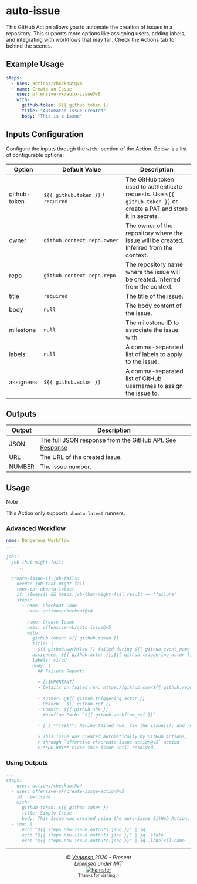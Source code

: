 # auto-issue

This GitHub Action allows you to automate the creation of issues in a repository. This supports more options like assigning users, adding labels, and integrating with workflows that may fail. Check the Actions tab for behind the scenes.

## Example Usage

```yml
steps:
  - uses: actions/checkout@v4
  - name: Create an Issue
    uses: offensive-vk/auto-issue@v6
    with:
      github-token: ${{ github.token }}
      title: "Automated Issue Created"
      body: "This is a issue"
```

## Inputs Configuration

Configure the inputs through the `with:` section of the Action. Below is a list of configurable options:

| Option    | Default Value                 | Description |
|-----------|-------------------------------|-------------|
| github-token    | `${{ github.token }}` / `required` | The GitHub token used to authenticate requests. Use `${{ github.token }}` or create a PAT and store it in secrets. |
| owner     | `github.context.repo.owner`   | The owner of the repository where the issue will be created. Inferred from the context. |
| repo      | `github.context.repo.repo`    | The repository name where the issue will be created. Inferred from the context. |
| title     | `required`                    | The title of the issue. |
| body      |  `null`                              | The body content of the issue. |
| milestone |        `null`                       | The milestone ID to associate the issue with. |
| labels    |         `null`                      | A comma-separated list of labels to apply to the issue. |
| assignees |         `${{ github.actor }}`                      | A comma-separated list of GitHub usernames to assign the issue to. |

## Outputs

| Output   | Description                                                  |
|----------|--------------------------------------------------------------|
| JSON     | The full JSON response from the GitHub API. [See Response](https://docs.github.com/en/rest/issues/issues#create-an-issue) |
| URL      | The URL of the created issue.                                 |
| NUMBER   | The issue number.                                             |

## Usage

> [!NOTE]  
> This Action only supports `ubuntu-latest` runners.

### Advanced Workflow

```yml
name: Dangerous Workflow
...

jobs:
  job-that-might-fail:
    ...

  create-issue-if-job-fails:
    needs: job-that-might-fail
    runs-on: ubuntu-latest
    if: always() && needs.job-that-might-fail.result == 'failure'
    steps:
      - name: Checkout Code
        uses: actions/checkout@v4
    
      - name: Create Issue
        uses: offensive-vk/auto-issue@v5
        with:
          github-token: ${{ github.token }}
          title: |
            ${{ github.workflow }} failed during ${{ github.event_name }}
          assignees: ${{ github.actor }},${{ github.triggering_actor }}
          labels: ci/cd
          body: |
            ## Failure Report:
            
            > [!IMPORTANT]
            > Details on failed run: https://github.com/${{ github.repository }}/actions/runs/${{ github.run_id }}
    
            - Author: @${{ github.triggering_actor }}
            - Branch: `${{ github.ref }}`
            - Commit: ${{ github.sha }}
            - Workflow Path: `${{ github.workflow_ref }}`
    
            - [ ] **Task**: Review failed run, fix the issue(s), and re-run until successful.
    
            > This issue was created automatically by GitHub Actions, 
            > through `offensive-vk/create-issue-action@v5` action
            > **DO NOT** close this issue until resolved.
```

### Using Outputs

```yml
...
steps:
  - uses: actions/checkout@v4
  - uses: offensive-vk/create-issue-action@v5
    id: new-issue
    with:
      github-token: ${{ github.token }}
      title: Simple Issue
      body: This Issue was created using the auto-issue GitHub Action.
  - run: |
      echo "${{ steps.new-issue.outputs.json }}" | jq
      echo "${{ steps.new-issue.outputs.json }}" | jq .state
      echo "${{ steps.new-issue.outputs.json }}" | jq .labels[].name
```

***

<p align="center">
  <i>&copy; <a href="https://github.com/offensive-vk/">Vedansh </a> 2020 - Present</i><br>
  <i>Licensed under <a href="https://github.com/offensive-vk/auto-issue?tab=MIT-1-ov-file">MIT</a></i><br>
  <a href="https://github.com/TheHamsterBot"><img src="https://i.ibb.co/4KtpYxb/octocat-clean-mini.png" alt="hamster"/></a><br>
  <sup>Thanks for visiting :)</sup>
</p>
